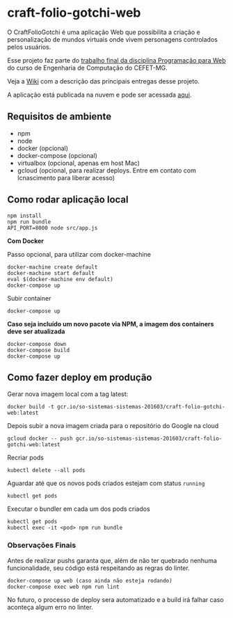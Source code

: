 # craft-folio-gotchi-web

O CraftFolioGotchi é uma aplicação Web que possibilita a criação e personalização de mundos virtuais onde vivem personagens controlados pelos usuários.

Esse projeto faz parte do [trabalho final da disciplina Programação para Web](https://github.com/fegemo/cefet-web/tree/master/assignments/project-craftfoliogotchi) do curso de Engenharia de Computação do CEFET-MG.

Veja a [Wiki](https://github.com/SoSistemasSistemas/craft-folio-gotchi-web/wiki) com a descrição das principais entregas desse projeto.

A aplicação está publicada na nuvem e pode ser acessada [aqui](http://35.184.50.176).

## Requisitos de ambiente

- npm
- node
- docker (opcional)
- docker-compose (opcional)
- virtualbox (opcional, apenas em host Mac)
- gcloud (opcional, para realizar deploys. Entre em contato com lcnascimento para liberar acesso)

## Como rodar aplicação local

```shell
npm install
npm run bundle
API_PORT=8000 node src/app.js
```

__Com Docker__

Passo opcional, para utilizar com docker-machine

```shell
docker-machine create default
docker-machine start default
eval $(docker-machine env default)
docker-compose up
```

Subir container

```shell
docker-compose up
```

__Caso seja incluído um novo pacote via NPM, a imagem dos containers deve ser atualizada__

```shell
docker-compose down
docker-compose build
docker-compose up
```

## Como fazer deploy em produção

Gerar nova imagem local com a tag latest:

```shell
docker build -t gcr.io/so-sistemas-sistemas-201603/craft-folio-gotchi-web:latest
```

Depois subir a nova imagem criada para o repositório do Google na cloud

```shell
gcloud docker -- push gcr.io/so-sistemas-sistemas-201603/craft-folio-gotchi-web:latest
```

Recriar pods

```shell
kubectl delete --all pods
```

Aguardar até que os novos pods criados estejam com status `running`

```shell
kubectl get pods
```

Executar o bundler em cada um dos pods criados

```shell
kubectl get pods
kubectl exec -it <pod> npm run bundle
```

### Observações Finais

Antes de realizar pushs garanta que, além de não ter quebrado nenhuma funcionalidade, seu código está respeitando as regras do linter.

```shell
docker-compose up web (caso ainda não esteja rodando)
docker-compose exec web npm run lint
```

No futuro, o processo de deploy sera automatizado e a build irá falhar caso aconteça algum erro no linter.
